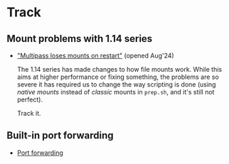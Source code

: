 # Track

## Mount problems with 1.14 series

- ["Multipass loses mounts on restart"](https://github.com/canonical/multipass/issues/3642) (opened Aug'24)

	The 1.14 series has made changes to how file mounts work. While this aims at higher performance or fixing something, the problems are so severe it has required us to change the way scripting is done (using *native mounts* instead of *classic* mounts in `prep.sh`, and it's still not perfect).
	
	Track it.

## Built-in port forwarding

- [Port forwarding](https://github.com/canonical/multipass/issues/309)

